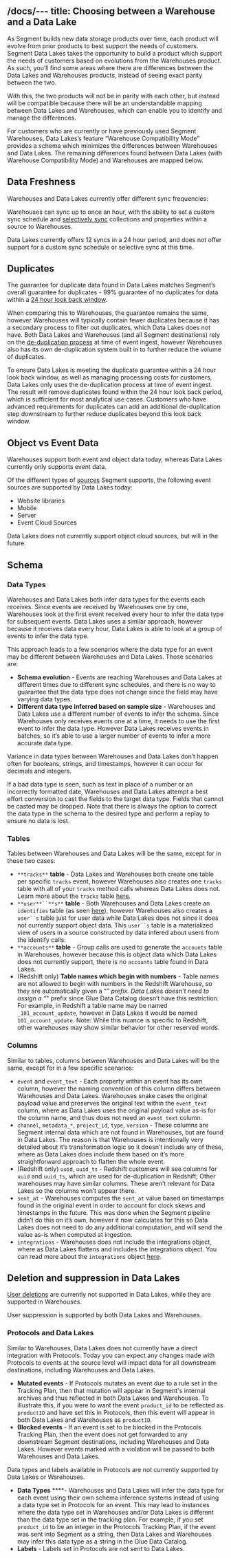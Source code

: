 /docs/---
title: Choosing between a Warehouse and a Data Lake
---

<!--
TODO: figure out title, add to nav.
diagrams? Illustrations?
-->

As Segment builds new data storage products over time, each product will evolve from prior products to best support the needs of customers. Segment Data Lakes takes the opportunity to build a product which support the needs of customers based on evolutions from the Warehouses product. As such, you’ll find some areas where there are differences between the Data Lakes and Warehouses products, instead of seeing exact parity between the two.

With this, the two products will not be in parity with each other, but instead will be compatible because there will be an understandable mapping between Data Lakes and Warehouses, which can enable you to identify and manage the differences.

For customers who are currently or have previously used Segment Warehouses, Data Lakes’s feature “Warehouse Compatibility Mode” provides a schema which minimizes the differences between Warehouses and Data Lakes. The remaining differences found between Data Lakes (with Warehouse Compatibility Mode) and Warehouses are mapped below.


## Data Freshness

Warehouses and Data Lakes currently offer different sync frequencies:

Warehouses can sync up to once an hour, with the ability to set a custom sync schedule and [selectively sync](/docs/connections/warehouses/selective-sync/) collections and properties within a source to Warehouses.

Data Lakes currently offers 12 syncs in a 24 hour period, and does not offer support for a custom sync schedule or selective sync at this time.


## Duplicates

The guarantee for duplicate data found in Data Lakes matches Segment’s overall guarantee for duplicates - 99% guarantee of no duplicates for data within a [24 hour look back window](/docs/guides/duplicate-data/).

When comparing this to Warehouses, the guarantee remains the same, however Warehouses will typically contain fewer duplicates because it has a secondary process to filter out duplicates, which Data Lakes does not have. Both Data Lakes and Warehouses (and all Segment destinations) rely on the [de-duplication process](/docs/guides/duplicate-data/) at time of event ingest, however Warehouses also has its own de-duplication system built in to further reduce the volume of duplicates.

To ensure Data Lakes is meeting the duplicate guarantee within a 24 hour look back window, as well as managing processing costs for customers, Data Lakes only uses the de-duplication process at time of event ingest. The result will remove duplicates found within the 24 hour look back period, which is sufficient for most analytical use cases. Customers who have advanced requirements for duplicates can add an additional de-duplication step downstream to further reduce duplicates beyond this look back window.


## Object vs Event Data

Warehouses support both event and object data today, whereas Data Lakes currently only supports event data.

Of the different types of [sources](/docs/connections/sources/) Segment supports, the following event sources are supported by Data Lakes today:

- Website libraries
- Mobile
- Server
- Event Cloud Sources

Data Lakes does not currently support object cloud sources, but will in the future.

## Schema
### Data Types

Warehouses and Data Lakes both infer data types for the events each receives. Since events are received by Warehouses one by one, Warehouses look at the first event received every hour to infer the data type for subsequent events. Data Lakes uses a similar approach, however because it receives data every hour, Data Lakes is able to look at a group of events to infer the data type.

This approach leads to a few scenarios where the data type for an event may be different between Warehouses and Data Lakes. Those scenarios are:

- **Schema evolution** - Events are reaching Warehouses and Data Lakes at different times due to different sync schedules, and there is no way to guarantee that the data type does not change since the field may have varying data types.
- **Different data type inferred based on sample size** - Warehouses and Data Lakes use a different number of events to infer the schema. Since Warehouses only receives events one at a time, it needs to use the first event to infer the data type. However Data Lakes receives events in batches, so it’s able to use a larger number of events to infer a more accurate data type.

Variance in data types between Warehouses and Data Lakes don’t happen often for booleans, strings, and timestamps, however it can occur for decimals and integers.

If a bad data type is seen, such as text in place of a number or an incorrectly formatted date, Warehouses and Data Lakes attempt a best effort conversion to cast the fields to the target data type. Fields that cannot be casted may be dropped. Note that there is always the option to correct the data type in the schema to the desired type and perform a replay to ensure no data is lost.


### Tables

Tables between Warehouses and Data Lakes will be the same, except for in these two cases:

- `**tracks**` **table** - Data Lakes and Warehouses both create one table per specific `tracks` event, however Warehouses also creates one `tracks` table with all of your `tracks` method calls whereas Data Lakes does not. Learn more about the `tracks` table [here](/docs/connections/warehouses/#warehouse-schemas).
- `**user**``**s**` **table** - Both Warehouses and Data Lakes create an  `identifies` table (as seen [here](/docs/connections/warehouses/#warehouse-schemas)), however Warehouses also creates a `user``s` table just for user data while Data Lakes does not since it does not currently support object data. This `user``s` table is a materialized view of users in a source constructed by data infered about users from the identify calls.
- `**accounts**` **table** - Group calls are used to generate the `accounts` table in Warehouses, however because this is object data which Data Lakes does not currently support, there is no `accounts` table found in Data Lakes.
- (Redshift only) **Table names which begin with numbers** - Table names are not allowed to begin with numbers in the Redshift Warehouse, so they are automatically given a “_” prefix. Data Lakes doesn’t need to assign a “_" prefix since Glue Data Catalog doesn’t have this restriction. For example, in Redshift a table name may be named `_101_account_update`, however in Data Lakes it would be named `101_account_update`. Note: While this nuance is specific to Redshift, other warehouses may show similar behavior for other reserved words.


### Columns

Similar to tables, columns between Warehouses and Data Lakes will be the same, except for in a few specific scenarios:

- `event` and `event_text` - Each property within an event has its own column, however the naming convention of this column differs between Warehouses and Data Lakes. Warehouses snake cases the original payload value and preserves the original text within the `event_text` column, where as Data Lakes uses the original payload value as-is for the column name, and thus does not need an `event_text` column.
- `channel`, `metadata_*`, `project_id`, `type`, `version` - These columns are Segment internal data which are not found in Warehouses, but are found in Data Lakes. The reason is that Warehouses is intentionally very detailed about it’s transformation logic so it doesn’t include any of these, where as Data Lakes does include them based on it’s more straightforward approach to flatten the whole event.
- (Redshift only) `uuid`, `uuid_ts` - Redshift customers will see columns for `uuid` and `uuid_ts`, which are used for de-duplication in Redshift; Other warehouses may have similar columns. These aren’t relevant for Data Lakes so the columns won’t appear there.
- `sent_at` - Warehouses computes the `sent_at` value based on timestamps found in the original event in order to account for clock skews and timestamps in the future. This was done when the Segment pipeline didn’t do this on it’s own, however it now calculates for this so Data Lakes does not need to do any additional computation, and will send the value as-is when computed at ingestion.
- `integrations` - Warehouses does not include the integrations object, where as Data Lakes flattens and includes the integrations object. You can read more about the `integrations` object [here](/docs/guides/#filtering-with-the-integrations-object).



## Deletion and suppression in Data Lakes

[User deletions](/docs/privacy/user-deletion-and-suppression/) are currently not supported in Data Lakes, while they are supported in Warehouses.

User suppression is supported by both Data Lakes and Warehouses.


### Protocols and Data Lakes

Similar to Warehouses, Data Lakes does not currently have a direct integration with Protocols. Today you can expect any changes made with Protocols to events at the source level will impact data for all downstream destinations, including Warehouses and Data Lakes.

- **Mutated events** - If Protocols mutates an event due to a rule set in the Tracking Plan, then that mutation will appear in Segment's internal archives and thus reflected in both Data Lakes and Warehouses. To illustrate this, if you were to want the event `product_id` to be reflected as `productID` and have set this in Protocols, then this event will appear in both Data Lakes and Warehouses as `productID`.
- **Blocked events** - If an event is set to be blocked in the Protocols Tracking Plan, then the event does not get forwarded to any downstream Segment destinations, including Warehouses and Data Lakes. However events marked with a violation will be passed to both Warehouses and Data Lakes.


Data types and labels available in Protocols are not currently supported by Data Lakes or Warehouses.

- **Data Types** ****- Warehouses and Data Lakes will infer the data type for each event using their own schema inference systems instead of using a data type set in Protocols for an event. This may lead to instances where the data type set in Warehouses and/or Data Lakes is different than the data type set in the tracking plan. For example, if you set `product_id` to be an integer in the Protocols Tracking Plan, if the event was sent into Segment as a string, then Data Lakes and Warehouses may infer this data type as a string in the Glue Data Catalog.
- **Labels** - Labels set in Protocols are not sent to Data Lakes.
